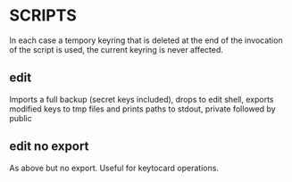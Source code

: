 SCRIPTS
=======

In each case a tempory keyring that is deleted at the end of the invocation of the script is used, the current keyring is never affected.

## edit

Imports a full backup (secret keys included), drops to edit shell, exports modified keys to tmp files and prints paths to stdout, private followed by public

## edit no export

As above but no export. Useful for keytocard operations.
